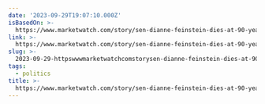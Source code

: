 ```yaml
---
date: '2023-09-29T19:07:10.000Z'
isBasedOn: >-
  https://www.marketwatch.com/story/sen-dianne-feinstein-dies-at-90-years-old-reports-27142b84?rss=1&siteid=rss
link: >-
  https://www.marketwatch.com/story/sen-dianne-feinstein-dies-at-90-years-old-reports-27142b84?rss=1&siteid=rss
slug: >-
  2023-09-29-httpswwwmarketwatchcomstorysen-dianne-feinstein-dies-at-90-years-old-reports-27142b84rss1andsiteidrss
tags:
  - politics
title: >-
  https://www.marketwatch.com/story/sen-dianne-feinstein-dies-at-90-years-old-reports-27142b84?rss=1&siteid=rss
---
```


